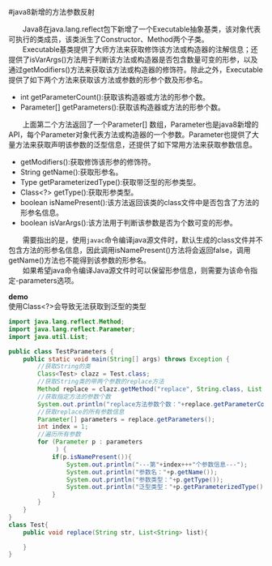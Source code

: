 #java8新增的方法参数反射 

&emsp;&emsp;Java8在java.lang.reflect包下新增了一个Executable抽象基类，该对象代表可执行的类成员，该类派生了Constructor、Method两个子类。  
&emsp;&emsp;Executable基类提供了大师方法来获取修饰该方法或构造器的注解信息；还提供了isVarArgs()方法用于判断该方法或构造器是否包含数量可变的形参，以及通过getModifiers()方法来获取该方法或构造器的修饰符。除此之外，Executable提供了如下两个方法来获取该方法或参数的形参个数及形参名。  
- int getParameterCount():获取该构造器或方法的形参个数。
- Parameter[] getParameters():获取该构造器或方法的形参个数。 

&emsp;&emsp;上面第二个方法返回了一个Parameter[] 数组，Parameter也是java8新增的API，每个Parameter对象代表方法或构造器的一个参数。Parameter也提供了大量方法来获取声明该参数的泛型信息，还提供了如下常用方法来获取参数信息。  
- getModifiers():获取修饰该形参的修饰符。
- String getName():获取形参名。
- Type getParameterizedType():获取带泛型的形参类型。
- Class<?> getType():获取形参类型。
- boolean isNamePresent():该方法返回该类的class文件中是否包含了方法的形参名信息。
- boolean isVarArgs():该方法用于判断该参数是否为个数可变的形参。  

&emsp;&emsp;需要指出的是，使用`javac`命令编译java源文件时，默认生成的class文件并不包含方法的形参名信息，因此调用isNamePresent()方法将会返回false，调用getName()方法也不能得到该参数的形参名。  
&emsp;&emsp;如果希望java命令编译Java源文件时可以保留形参信息，则需要为该命令指定-parameters选项。  

**demo**  
使用Class<?>会导致无法获取到泛型的类型  
````java
import java.lang.reflect.Method;
import java.lang.reflect.Parameter;
import java.util.List;

public class TestParameters {
    public static void main(String[] args) throws Exception {
        //获取String的类
        Class<Test> clazz = Test.class;
        //获取String类的带两个参数的replace方法
        Method replace = clazz.getMethod("replace", String.class, List.class);
        //获取指定方法的参数个数
        System.out.println("replace方法参数个数："+replace.getParameterCount());
        //获取replace的所有参数信息
        Parameter[] parameters = replace.getParameters();
        int index = 1;
        //遍历所有参数
        for (Parameter p : parameters
             ) {
            if(p.isNamePresent()){
                System.out.println("---第"+index+++"个参数信息---");
                System.out.println("参数名："+p.getName());
                System.out.println("参数类型："+p.getType());
                System.out.println("泛型类型："+p.getParameterizedType());
            }
        }
    }
}
class Test{
    public void replace(String str, List<String> list){

    }
}
````